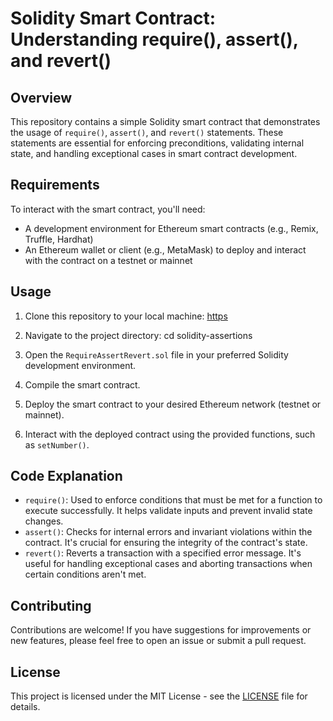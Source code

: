 # Solidity Smart Contract: Understanding require(), assert(), and revert()

## Overview

This repository contains a simple Solidity smart contract that demonstrates the usage of `require()`, `assert()`, and `revert()` statements. These statements are essential for enforcing preconditions, validating internal state, and handling exceptional cases in smart contract development.

## Requirements

To interact with the smart contract, you'll need:
- A development environment for Ethereum smart contracts (e.g., Remix, Truffle, Hardhat)
- An Ethereum wallet or client (e.g., MetaMask) to deploy and interact with the contract on a testnet or mainnet

## Usage

1. Clone this repository to your local machine:
[https](https://github.com/Edwin-MalitII/Functions-and-Errors-Project.git)
2. Navigate to the project directory:
   cd solidity-assertions

3. Open the `RequireAssertRevert.sol` file in your preferred Solidity development environment.

4. Compile the smart contract.

5. Deploy the smart contract to your desired Ethereum network (testnet or mainnet).

6. Interact with the deployed contract using the provided functions, such as `setNumber()`.

## Code Explanation

- `require()`: Used to enforce conditions that must be met for a function to execute successfully. It helps validate inputs and prevent invalid state changes.
- `assert()`: Checks for internal errors and invariant violations within the contract. It's crucial for ensuring the integrity of the contract's state.
- `revert()`: Reverts a transaction with a specified error message. It's useful for handling exceptional cases and aborting transactions when certain conditions aren't met.

## Contributing

Contributions are welcome! If you have suggestions for improvements or new features, please feel free to open an issue or submit a pull request.

## License

This project is licensed under the MIT License - see the [LICENSE](LICENSE) file for details.
